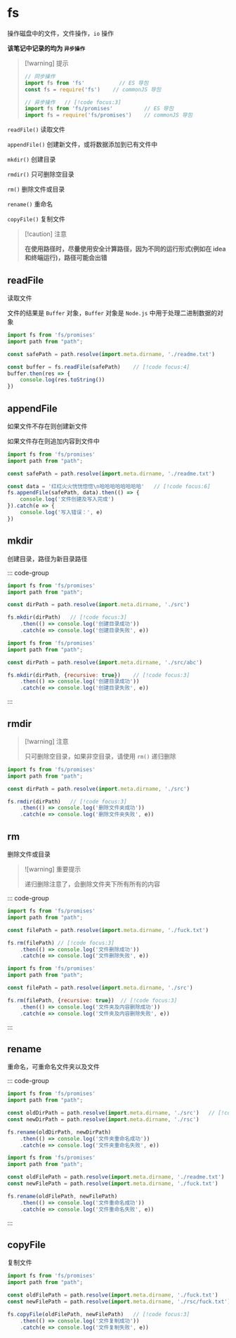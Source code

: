 # fs

操作磁盘中的文件，文件操作，`io` 操作

**该笔记中记录的均为 `异步操作`**

> [!warning] 提示
>
> ``` javascript
> // 同步操作
> import fs from 'fs'           // ES 导包
> const fs = require('fs')    // commonJS 导包
> 
> // 异步操作	// [!code focus:3]
> import fs from 'fs/promises'          // ES 导包
> import fs = require('fs/promises')    // commonJS 导包
> ```
>
> 



`readFile()` 读取文件

`appendFile()` 创建新文件，或将数据添加到已有文件中

`mkdir()` 创建目录

`rmdir()` 只可删除空目录

`rm()` 删除文件或目录

`rename()` 重命名

`copyFile()` 复制文件



> [!caution] 注意
>
> **在使用路径时，尽量使用安全计算路径，因为不同的运行形式(例如在 idea 和终端运行)，路径可能会出错**



## readFile

读取文件

文件的结果是 `Buffer` 对象，`Buffer` 对象是 `Node.js` 中用于处理二进制数据的对象

```javascript
import fs from 'fs/promises'
import path from "path";

const safePath = path.resolve(import.meta.dirname, './readme.txt')

const buffer = fs.readFile(safePath)	// [!code focus:4]
buffer.then(res => {
    console.log(res.toString())
})
```



## appendFile

如果文件不存在则创建新文件

如果文件存在则追加内容到文件中

```javascript
import fs from 'fs/promises'
import path from "path";

const safePath = path.resolve(import.meta.dirname, './readme.txt')

const data = '红红火火恍恍惚惚\n哈哈哈哈哈哈哈哈'	// [!code focus:6]
fs.appendFile(safePath, data).then(() => {
    console.log('文件创建及写入完成')
}).catch(e => {
    console.log('写入错误：', e)
})
```





## mkdir

创建目录，路径为新目录路径

::: code-group

```javascript [单层目录]
import fs from 'fs/promises'
import path from "path";

const dirPath = path.resolve(import.meta.dirname, './src')

fs.mkdir(dirPath)	// [!code focus:3]
    .then(() => console.log('创建目录成功'))
    .catch(e => console.log('创建目录失败', e))
```



```javascript [递归创建] {6}
import fs from 'fs/promises'
import path from "path";

const dirPath = path.resolve(import.meta.dirname, './src/abc')

fs.mkdir(dirPath, {recursive: true})    // [!code focus:3]
    .then(() => console.log('创建目录成功'))
    .catch(e => console.log('创建目录失败', e))
```

:::

## rmdir

> [!warning] 注意
>
> 只可删除空目录，如果非空目录，请使用 `rm()` 递归删除

```javascript
import fs from 'fs/promises'
import path from "path";

const dirPath = path.resolve(import.meta.dirname, './src')

fs.rmdir(dirPath)	// [!code focus:3]
    .then(() => console.log('删除文件夹成功'))
    .catch(e => console.log('删除文件夹失败', e))
```

## rm

删除文件或目录

> ![warning] 重要提示
>
> 递归删除注意了，会删除文件夹下所有所有的内容

::: code-group

``` javascript [删除文件]
import fs from 'fs/promises'
import path from "path";

const filePath = path.resolve(import.meta.dirname, './fuck.txt')

fs.rm(filePath)	// [!code focus:3]
    .then(() => console.log('文件删除成功'))
    .catch(e => console.log('文件删除失败', e))
```



```javascript [递归删除目录]
import fs from 'fs/promises'
import path from "path";

const filePath = path.resolve(import.meta.dirname, './src')

fs.rm(filePath, {recursive: true})	// [!code focus:3]
    .then(() => console.log('文件夹及内容删除成功'))
    .catch(e => console.log('文件夹及内容删除失败', e))
```

:::



## rename

重命名，可重命名文件夹以及文件

::: code-group

```javascript [重命名文件夹]
import fs from 'fs/promises'
import path from "path";

const oldDirPath = path.resolve(import.meta.dirname, './src')	// [!code focus:6]
const newDirPath = path.resolve(import.meta.dirname, './rsc')

fs.rename(oldDirPath, newDirPath)
    .then(() => console.log('文件夹重命名成功'))
    .catch(e => console.log('文件夹重命名失败', e))
```

```javascript [重命名文件]
import fs from 'fs/promises'
import path from "path";

const oldFilePath = path.resolve(import.meta.dirname, './readme.txt')	// [!code focus:6]
const newFilePath = path.resolve(import.meta.dirname, './fuck.txt')

fs.rename(oldFilePath, newFilePath)
    .then(() => console.log('文件重命名成功'))
    .catch(e => console.log('文件重命名失败', e))
```

:::

## copyFile

复制文件

``` javascript
import fs from 'fs/promises'
import path from "path";

const oldFilePath = path.resolve(import.meta.dirname, './fuck.txt')
const newFilePath = path.resolve(import.meta.dirname, './rsc/fuck.txt')

fs.copyFile(oldFilePath, newFilePath)	// [!code focus:3]
    .then(() => console.log('文件复制成功'))
    .catch(e => console.log('文件复制失败', e))
```

